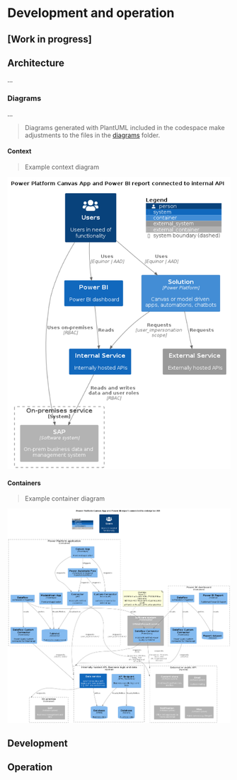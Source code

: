 # Development and operation

## [Work in progress]

## Architecture

...

### Diagrams

...

> Diagrams generated with PlantUML included in the codespace make adjustments to the files in the [diagrams](./diagrams/) folder.

#### Context

> Example context diagram

![context](/assets/UML/Canvas%20App%20And%20Power%20BI%20Dashboard%20-%20Context.png)

#### Containers

> Example container diagram

![Containers](/assets/UML/Canvas%20App%20And%20Power%20BI%20Dashboard%20-%20Containers.png)

## Development

## Operation
